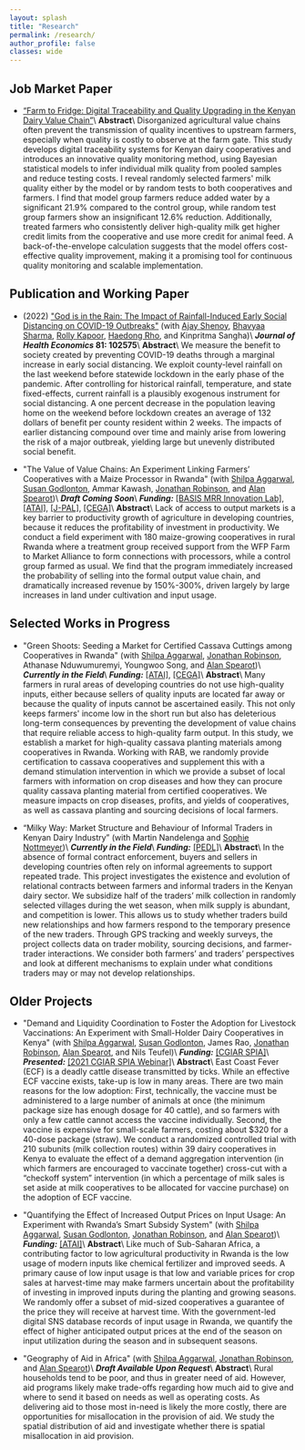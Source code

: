 ```yaml
---
layout: splash
title: "Research"
permalink: /research/
author_profile: false
classes: wide
---
```


<h2> Job Market Paper </h2>

- [“Farm to Fridge: Digital Traceability and Quality Upgrading in the Kenyan Dairy Value Chain”](https://guanghongxu.github.io/files/Xu_JMP.pdf)\\
**Abstract**\\
Disorganized agricultural value chains often prevent the transmission of quality incentives to upstream farmers, especially when quality is costly to observe at the farm gate. This study develops digital traceability systems for Kenyan dairy cooperatives and introduces an innovative quality monitoring method, using Bayesian statistical models to infer individual milk quality from pooled samples and reduce testing costs. I reveal randomly selected farmers' milk quality either by the model or by random tests to both cooperatives and farmers. I find that model group farmers reduce added water by a significant 21.9% compared to the control group, while random test group farmers show an insignificant 12.6% reduction. Additionally, treated farmers who consistently deliver high-quality milk get higher credit limits from the cooperative and use more credit for animal feed. A back-of-the-envelope calculation suggests that the model offers cost-effective quality improvement, making it a promising tool for continuous quality monitoring and scalable implementation.

<h2> Publication and Working Paper </h2>

- (2022) ["God is in the Rain: The Impact of Rainfall-Induced Early Social Distancing on COVID-19 Outbreaks"](/files/covid_jhe.pdf) (with [Ajay Shenoy](https://people.ucsc.edu/~azshenoy/), [Bhavyaa Sharma](https://www.bhavyaasharma.com/), [Rolly Kapoor](https://rollykapoor.github.io/), [Haedong Rho](https://www.ha-rho.com/), and Kinpritma Sangha)\\
**_Journal of Health Economics_ 81: 102575**\\
**Abstract**\\
We measure the benefit to society created by preventing COVID-19 deaths through a marginal increase in early social distancing. We exploit county-level rainfall on the last weekend before statewide lockdown in the early phase of the pandemic. After controlling for historical rainfall, temperature, and state fixed-effects, current rainfall is a plausibly exogenous instrument for social distancing. A one percent decrease in the population leaving home on the weekend before lockdown creates an average of 132 dollars of benefit per county resident within 2 weeks. The impacts of earlier distancing compound over time and mainly arise from lowering the risk of a major outbreak, yielding large but unevenly distributed social benefit.

- "The Value of Value Chains: An Experiment Linking Farmers’ Cooperatives with a Maize Processor in Rwanda" (with [Shilpa Aggarwal](https://aggarwalshilpa.wixsite.com/home), [Susan Godlonton](https://sites.williams.edu/sg5/), Ammar Kawash, [Jonathan Robinson](https://sites.google.com/view/jmrtwo/home), and [Alan Spearot](https://people.ucsc.edu/~aspearot/))\\
**_Draft Coming Soon_**\\
**_Funding:_** [[BASIS MRR Innovation Lab]](https://basis.ucdavis.edu/project/value-linking-farmers-maize-value-chains-rwanda), [[ATAI]](https://www.atai-research.org/project/the-value-of-value-chains-an-experiment-linking-farmers-cooperatives-with-a-maize-processor-in-rwanda/), [[J-PAL]](https://www.povertyactionlab.org/evaluation/connecting-smallholder-farmers-agricultural-value-chains-rwanda), [[CEGA]](https://cega.berkeley.edu/research/the-impact-of-linking-farmers-cooperatives-with-a-maize-processor-in-rwanda/)\\
**Abstract**\\
Lack of access to output markets is a key barrier to productivity growth of agriculture in developing countries, because it reduces the profitability of investment in productivity. We conduct a field experiment with 180 maize-growing cooperatives in rural Rwanda where a treatment group received support from the WFP Farm to Market Alliance to form connections with processors, while a control group farmed as usual. We find that the program immediately increased the probability of selling into the formal output value chain, and dramatically increased revenue by 150%-300%, driven largely by large increases in land under cultivation and input usage.



<h2> Selected Works in Progress </h2>

- "Green Shoots: Seeding a Market for Certified Cassava Cuttings among Cooperatives in Rwanda" (with [Shilpa Aggarwal](https://aggarwalshilpa.wixsite.com/home), [Jonathan Robinson](https://sites.google.com/view/jmrtwo/home), Athanase Nduwumuremyi, Youngwoo Song, and [Alan Spearot](https://people.ucsc.edu/~aspearot/))\\
**_Currently in the Field_**\\
**_Funding:_** [[ATAI]](https://www.atai-research.org/project/creating-a-market-for-high-quality-cassava-cuttings-the-role-of-quality-certification-and-demand-stimulation/), [[CEGA]](https://cega.berkeley.edu/research/creating-a-market-for-high-quality-cassava-cuttings-the-role-of-quality-certification-and-demand-stimulation/)\\
**Abstract**\\
Many farmers in rural areas of developing countries do not use high-quality inputs, either because sellers of quality inputs are located far away or because the quality of inputs cannot be ascertained easily. This not only keeps farmers' income low in the short run but also has deleterious long-term consequences by preventing the development of value chains that require reliable access to high-quality farm output. In this study, we establish a market for high-quality cassava planting materials among cooperatives in Rwanda. Working with RAB, we randomly provide certification to cassava cooperatives and supplement this with a demand stimulation intervention in which we provide a subset of local farmers with information on crop diseases and how they can procure quality cassava planting material from certified cooperatives. We measure impacts on crop diseases, profits, and yields of cooperatives, as well as cassava planting and sourcing decisions of local farmers.



- “Milky Way: Market Structure and Behaviour of Informal Traders in Kenyan Dairy Industry” (with Martin Nandelenga and [Sophie Nottmeyer](https://sophistecon.github.io/))\\
**_Currently in the Field_**\\
**_Funding:_** [[PEDL]](https://pedl.cepr.org/)\\
**Abstract**\\
In the absence of formal contract enforcement, buyers and sellers in developing countries often rely on informal agreements to support repeated trade. This project investigates the existence and evolution of relational contracts between farmers and informal traders in the Kenyan dairy sector. We subsidize half of the traders’ milk collection in randomly selected villages during the wet season, when milk supply is abundant, and competition is lower. This allows us to study whether traders build new relationships and how farmers respond to the temporary presence of the new traders. Through GPS tracking and weekly surveys, the project collects data on trader mobility, sourcing decisions, and farmer-trader interactions. We consider both farmers’ and traders’ perspectives and look at different mechanisms to explain under what conditions traders may or may not develop relationships.


<h2> Older Projects </h2>

- "Demand and Liquidity Coordination to Foster the Adoption for Livestock Vaccinations: An Experiment with Small-Holder Dairy Cooperatives in Kenya" (with [Shilpa Aggarwal](https://aggarwalshilpa.wixsite.com/home), [Susan Godlonton](https://sites.williams.edu/sg5/), James Rao, [Jonathan Robinson](https://sites.google.com/view/jmrtwo/home), [Alan Spearot](https://people.ucsc.edu/~aspearot/), and Nils Teufel)\\
**_Funding:_** [[CGIAR SPIA]](https://iaes.cgiar.org/spia/impact-evidence)\\
**_Presented:_** [[2021 CGIAR SPIA Webinar]](https://iaes.cgiar.org/spia/webinars/webinar-6-designing-cgiar-impact-assessment-studies-solar-irrigation-and-livestock)\\
**Abstract**\\
East Coast Fever (ECF) is a deadly cattle disease transmitted by ticks. While an effective ECF vaccine exists, take-up is low in many areas. There are two main reasons for the low adoption: First, technically, the vaccine must be administered to a large number of animals at once (the minimum package size has enough dosage for 40 cattle), and so farmers with only a few cattle cannot access the vaccine individually. Second, the vaccine is expensive for small-scale farmers, costing about $320 for a 40-dose package (straw). We conduct a randomized controlled trial with 210 subunits (milk collection routes) within 39 dairy cooperatives in Kenya to evaluate the effect of a demand aggregation intervention (in which farmers are encouraged to vaccinate together) cross-cut with a “checkoff system” intervention (in which a percentage of milk sales is set aside at milk cooperatives to be allocated for vaccine purchase) on the adoption of ECF vaccine.




- "Quantifying the Effect of Increased Output Prices on Input Usage: An Experiment with Rwanda’s Smart Subsidy System" (with [Shilpa Aggarwal](https://aggarwalshilpa.wixsite.com/home), [Susan Godlonton](https://sites.williams.edu/sg5/), [Jonathan Robinson](https://sites.google.com/view/jmrtwo/home), and [Alan Spearot](https://people.ucsc.edu/~aspearot/))\\
**_Funding:_** [[ATAI]](https://www.atai-research.org/project/quantifying-the-effect-of-increased-output-prices-on-input-usage-an-experiment-with-rwandas-smart-subsidy-system/)\\
**Abstract**\\
Like much of Sub-Saharan Africa, a contributing factor to low agricultural productivity in Rwanda is the low usage of modern inputs like chemical fertilizer and improved seeds. A primary cause of low input usage is that low and variable prices for crop sales at harvest-time may make farmers uncertain about the profitability of investing in improved inputs during the planting and growing seasons. We randomly offer a subset of mid-sized cooperatives a guarantee of the price they will receive at harvest time. With the government-led digital SNS database records of input usage in Rwanda, we quantify the effect of higher anticipated output prices at the end of the season on input utilization during the season and in subsequent seasons.




- "Geography of Aid in Africa" (with [Shilpa Aggarwal](https://aggarwalshilpa.wixsite.com/home), [Jonathan Robinson](https://sites.google.com/view/jmrtwo/home), and [Alan Spearot](https://people.ucsc.edu/~aspearot/))\\
**_Draft Available Upon Request_**\\
**Abstract**\\
Rural households tend to be poor, and thus in greater need of aid. However, aid programs likely make trade-offs regarding how much aid to give and where to send it based on needs as well as operating costs. As delivering aid to those most in-need is likely the more costly, there are opportunities for misallocation in the provision of aid. We study the spatial distribution of aid and investigate whether there is spatial misallocation in aid provision.

